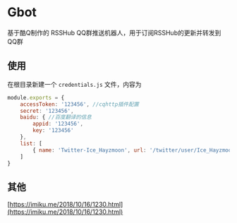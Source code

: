 # Gbot

基于酷Q制作的 RSSHub QQ群推送机器人，用于订阅RSSHub的更新并转发到QQ群

## 使用

在根目录新建一个 `credentials.js` 文件，内容为

```javascript
module.exports = {
    accessToken: '123456', //cqhttp插件配置
    secret: '123456',
    baidu: { //百度翻译的信息
        appid: '123456',
        key: '123456'
    },
    list: [
        { name: 'Twitter-Ice_Hayzmoon', url: '/twitter/user/Ice_Hayzmoon', group_id: 57556801}, //订阅信息
    ]
}
```

## 其他

[https://imiku.me/2018/10/16/1230.html](https://imiku.me/2018/10/16/1230.html)
